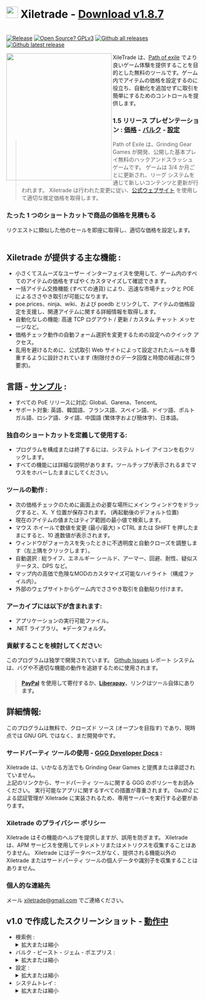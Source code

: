 # <img src="https://i.imgur.com/dhWQgtY.png" width="30" height="30"> Xiletrade - [Download v1.8.7](https://github.com/maxensas/xiletrade/releases/download/1.8.7/Xiletrade_win-x64.7z)  

[<img width="20" height="15" src="https://user-images.githubusercontent.com/62154281/104107842-feae5080-52bf-11eb-8e8f-d8827f1f0334.png">](https://github.com/maxensas/xiletrade)
[<img width="20" height="15" src="https://user-images.githubusercontent.com/62154281/104107838-fd7d2380-52bf-11eb-8d47-f949fd7a3b58.png">](https://github.com/maxensas/xiletrade/blob/master/readme/README.kr.md)
[<img width="20" height="15" src="https://user-images.githubusercontent.com/62154281/104107835-fd7d2380-52bf-11eb-8e08-614b2610eca4.png">](https://github.com/maxensas/xiletrade/blob/master/readme/README.fr.md)
[<img width="20" height="15" src="https://user-images.githubusercontent.com/62154281/104107839-fe15ba00-52bf-11eb-807e-25088a595f33.png">](https://github.com/maxensas/xiletrade/blob/master/readme/README.es.md)
[<img width="20" height="15" src="https://user-images.githubusercontent.com/62154281/104107836-fd7d2380-52bf-11eb-8ba2-bcdc04dab8b9.png">](https://github.com/maxensas/xiletrade/blob/master/readme/README.de.md)
[<img width="20" height="15" src="https://user-images.githubusercontent.com/62154281/104107833-fce48d00-52bf-11eb-896a-c5671965cb51.png">](https://github.com/maxensas/xiletrade/blob/master/readme/README.pt.md)
[<img width="20" height="15" src="https://user-images.githubusercontent.com/62154281/104107837-fd7d2380-52bf-11eb-8df0-091c9d9cc05a.png">](https://github.com/maxensas/xiletrade/blob/master/readme/README.ru.md)
[<img width="20" height="15" src="https://user-images.githubusercontent.com/62154281/104107841-feae5080-52bf-11eb-8ca7-1f402cbf6e5e.png">](https://github.com/maxensas/xiletrade/blob/master/readme/README.th.md)
[<img width="20" height="15" src="https://user-images.githubusercontent.com/62154281/104107840-fe15ba00-52bf-11eb-939e-d98bba60877d.png">](https://github.com/maxensas/xiletrade/blob/master/readme/README.tw.md)
[<img width="20" height="15" src="https://user-images.githubusercontent.com/62154281/104107834-fce48d00-52bf-11eb-8902-02d5a6d457c8.png">](https://github.com/maxensas/xiletrade/blob/master/readme/README.cn.md)
[<img width="20" height="15" src="https://user-images.githubusercontent.com/62154281/222918792-06b9c888-bb96-40af-a27c-68b664fe60b5.png">](https://github.com/maxensas/xiletrade/blob/master/readme/README.jp.md)<br>
[![Release](https://img.shields.io/github/release/maxensas/xiletrade.svg)](https://github.com/maxensas/xiletrade/releases/) 
[![Open Source? GPLv3](https://badgen.net/badge/Open%20Source%20%3F/GPLv3/green?icon=github)](https://github.com/maxensas/xiletrade/tree/master/src)
[![Github all releases](https://img.shields.io/github/downloads/maxensas/xiletrade/total.svg)](https://GitHub.com/maxensas/xiletrade/releases/) [![Github latest release](https://img.shields.io/github/downloads/maxensas/xiletrade/latest/total.svg)](https://GitHub.com/maxensas/xiletrade/releases/)


<img align="left" width="275" height="332" src="https://user-images.githubusercontent.com/62154281/120824737-04e7e680-c559-11eb-9ef7-1c29038ca131.png">

XileTrade は、[Path of exile](https://www.pathofexile.com/) でより良いゲーム体験を提供することを目的とした無料のツールです。ゲーム内でアイテムの価格を設定するのに役立ち、自動化を追加せずに取引を簡単にするためのコントロールを提供します。
### 1.5 リリース プレゼンテーション : [価格](https://youtu.be/4mP3uOsr8oc) - [バルク](https://youtu.be/6yuLZXTho-A) - [設定](https://youtu.be/libdIjrNM-8)<br>
>Path of Exile は、Grinding Gear Games が開発、公開した基本プレイ無料のハックアンドスラッシュ ゲームです。 ゲームは 3/4 か月ごとに更新され、リーグ システムを通じて新しいコンテンツと更新が行われます。
>Xiletrade は行われた変更に従い、[公式ウェブサイト](https://www.pathofexile.com/trade/) を使用して適切な推定価格を取得します。
### たった 1 つのショートカットで商品の価格を見積もる
リクエストに類似した他のセールを即座に取得し、適切な価格を設定します。<br><br>

## Xiletrade が提供する主な機能 :
* 小さくてスムーズなユーザー インターフェイスを使用して、ゲーム内のすべてのアイテムの価格をすばやくカスタマイズして確認できます。
* 一括アイテム交換機能 (すべての通貨) により、迅速な市場チェックと POE によるささやき取引が可能になります。
* poe.prices、ninja、wiki、および poedb とリンクして、アイテムの価格設定を支援し、関連アイテムに関する詳細情報を取得します。
* 自動化なしの機能: 高速 TCP ログアウト / 更新 / カスタム チャット メッセージなど。
* 価格チェック動作の自動フォーム選択を変更するための設定へのクイック アクセス。
* 乱用を避けるために、公式取引 Web サイトによって設定されたルールを尊重するように設計されています (制限付きのデータ回復と時間の経過に伴う要求)。

## 言語 - [サンプル](https://github.com/maxensas/xiletrade/blob/master/LANGUAGES.md) :
* すべての PoE リリースに対応: Global、Garena、Tencent。
* サポート対象: 英語、韓国語、フランス語、スペイン語、ドイツ語、ポルトガル語、ロシア語、タイ語、中国語 (繁体字および簡体字)、日本語。

### 独自のショートカットを定義して使用する:
* プログラムを構成または終了するには、システム トレイ アイコンを右クリックします。
* すべての機能には詳細な説明があります。ツールチップが表示されるまでマウスをホバーしたままにしてください。

### ツールの動作 :
* 次の価格チェックのために画面上の必要な場所にメイン ウィンドウをドラッグすると、X、Y 位置が保存されます。 (再起動後のデフォルト位置)
* 現在のアイテムの値またはティア範囲の最小値で検索します。
* マウス ホイールで数値を変更 (最小/最大) > CTRL または SHIFT を押したままにすると、10 進数値が表示されます。
* ウィンドウがフォーカスを失ったときに不透明度と自動クローズを調整します（左上隅をクリックします）。
* 自動選択 : 総ライフ、エネルギー シールド、アーマー、回避、耐性、疑似ステータス、DPS など。
* マップ内の高価で危険なMODのカスタマイズ可能なハイライト（構成ファイル内）。
* 外部のウェブサイトからゲーム内でささやき取引を自動貼り付けます。

### アーカイブには以下が含まれます:
* アプリケーションの実行可能ファイル。
* .NET ライブラリ。
※データフォルダ。

### 貢献することを検討してください:
このプログラムは独学で開発されています。 [Github Issues](https://github.com/maxensas/xiletrade/issues) レポート システムは、バグや不適切な機能の動作を追跡するために使用されます。
> #### [PayPal](https://www.paypal.com/donate/?hosted_button_id=48ZSB3UMNAU6J) を使用して寄付するか、[Liberapay](https://en.liberapay.com/Xiletrade/)、リンクはツール自体にあります。

## 詳細情報:
このプログラムは無料で、クローズド ソース (オープンを目指す) であり、現時点では GNU GPL ではなく、まだ開発中です。

### サードパーティ ツールの使用 - [GGG Developer Docs](https://www.pathofexile.com/developer/docs/index#policy) :
Xiletrade は、いかなる方法でも Grinding Gear Games と提携または承認されていません。<br>
上記のリンクから、サードパーティ ツールに関する GGG のポリシーをお読みください。 実行可能なアプリに関するすべての措置が尊重されます。 0auth2 による認証管理が Xiletrade に実装されるため、専用サーバーを実行する必要があります。<br>

### Xiletrade のプライバシー ポリシー
Xiletrade はその機能のヘルプを提供しますが、誤用を防ぎます。 Xiletrade は、APM サービスを使用してテレメトリまたはメトリクスを収集することはありません。
Xiletrade にはデータベースがなく、提供される機能以外の Xiletrade またはサードパーティ ツールの個人データや識別子を収集することはありません。

### 個人的な連絡先
メール [xiletrade@gmail.com](mailto:xiletrade@gmail.com) でご連絡ください。

## v1.0 で作成したスクリーンショット - [動作中](https://github.com/maxensas/xiletrade/blob/master/SCREENSHOTS.md)
* 検索例 :<details><summary>拡大または縮小</summary><img src="https://user-images.githubusercontent.com/62154281/104071582-bfbdc380-5209-11eb-8702-e0488e2deb29.png" width="20%" height="20%"> <img src="https://user-images.githubusercontent.com/62154281/104071669-e8de5400-5209-11eb-8b78-b11148e33ce1.png" width="20%" height="20%"> <img src="https://user-images.githubusercontent.com/62154281/104071722-06132280-520a-11eb-94cf-6dc8a7fc357f.png" width="20%" height="20%"> <img src="https://user-images.githubusercontent.com/62154281/104071773-22af5a80-520a-11eb-8f64-2d44d4267db0.png" width="20%" height="20%"></details>
* バルク - ビースト - ジェム - ポエプリス :<details><summary>拡大または縮小</summary><img src="https://user-images.githubusercontent.com/62154281/104072417-79696400-520b-11eb-884b-4c2ab9687aa1.png" width="20%" height="20%"> <img src="https://user-images.githubusercontent.com/62154281/104072476-9b62e680-520b-11eb-834b-e8ca43e32f3c.png" width="20%" height="20%" align="top"> <img src="https://user-images.githubusercontent.com/62154281/104072512-addd2000-520b-11eb-878c-a9022ab55f26.png" width="20%" height="20%" align="top"> <img src="https://user-images.githubusercontent.com/62154281/104073427-f39ae800-520d-11eb-9266-24a44f6e9708.png" width="20%" height="20%" align="top"></details>
* 設定 :<details><summary>拡大または縮小</summary><img src="https://user-images.githubusercontent.com/62154281/104072131-d6b0e580-520a-11eb-97fe-6b917e9d5bb6.png" width="20%" height="20%"> <img src="https://user-images.githubusercontent.com/62154281/104072169-f7793b00-520a-11eb-8417-02b2d4185463.png" width="20%" height="20%"> <img src="https://user-images.githubusercontent.com/62154281/104072213-0e1f9200-520b-11eb-8c13-bab34c9a807a.png" width="20%" height="20%"> </details>
* システムトレイ :<details><summary>拡大または縮小</summary><img src="https://user-images.githubusercontent.com/62154281/104071973-7c178980-520a-11eb-8669-0527c3925b9e.png" width="30%" height="30%"></details>
